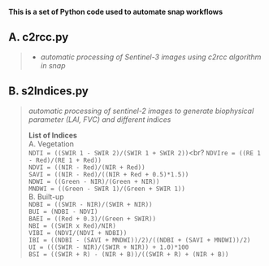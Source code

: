 **This is a set of Python code used to automate snap workflows**

A. c2rcc.py 
-
>  - *automatic processing of Sentinel-3 images using c2rcc algorithm in snap*

B. s2Indices.py 
-
> *automatic processing of sentinel-2 images to generate biophysical parameter (LAI, FVC) and different indices*
> 
> **List of Indices**
>  <br>A. Vegetation<br>
> `NDTI = ((SWIR 1 - SWIR 2)/(SWIR 1 + SWIR 2))`<br?
> `NDVIre = ((RE 1 - Red)/(RE 1 + Red))`<br>
> `NDVI = ((NIR - Red)/(NIR + Red))` <br>
> `SAVI = ((NIR - Red)/((NIR + Red + 0.5)*1.5))`<br>
> `NDWI = ((Green - NIR)/(Green + NIR))` <br>
> `MNDWI = ((Green - SWIR 1)/(Green + SWIR 1))` <br>
> B. Built-up <br>
> `NDBI = ((SWIR - NIR)/(SWIR + NIR))` <br>
> `BUI = (NDBI - NDVI)` <br>
> `BAEI = ((Red + 0.3)/(Green + SWIR))` <br>
> `NBI = ((SWIR x Red)/NIR)` <br>
> `VIBI = (NDVI/(NDVI + NDBI))` <br>
> `IBI = ((NDBI - (SAVI + MNDWI))/2)/((NDBI + (SAVI + MNDWI))/2)` <br>
> `UI = (((SWIR - NIR)/(SWIR + NIR)) + 1.0)*100` <br>
> `BSI = ((SWIR + R) - (NIR + B))/((SWIR + R) + (NIR + B))` <br>

	
